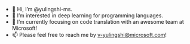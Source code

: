 - 👋 Hi, I’m @yulingshi-ms.
- 👀 I’m interested in deep learning for programming languages. 
- 🌱 I’m currently focusing on code translation with an awesome team at Microsoft! 
- 📫 Please feel free to reach me by v-yulingshi@microsoft.com!

<!---
ylshi-ms/ylshi-ms is a ✨ special ✨ repository because its `README.md` (this file) appears on your GitHub profile.
You can click the Preview link to take a look at your changes.
--->
